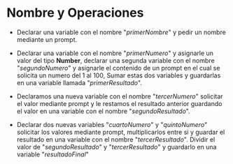 # Nombre y Operaciones

* Declarar una variable con el nombre "*primerNombre*" y pedir un nombre mediante un prompt.

* Declarar una variable con el nombre "*primerNumero*" y asignarle un valor del tipo **Number**, declarar una segunda variable con el nombre "*segundoNumero*" y asignarle el contenido de un prompt en el cual se solicita un numero del 1 al 100, Sumar estas dos variables y guardarlas en una variable llamada "*primerResultado*".

* Declaramos una nueva variable con el nombre "*tercerNumero*" solicitar el valor mediante prompt y le restamos el resultado anterior guardando el valor en una variable con el nombre "*segundoResultado*".

* Declarar dos nuevas variables "*cuartoNumero*" y "*quintoNumero*" solicitar los valores mediante prompt, multiplicarlos entre si y guardar el resultado en una variable con el nombre "*tercerResultado*". Dividir el valor de "*segundoResultado*" y "*tercerResultado*" y guardarlo en una variable "*resultadoFinal*"

